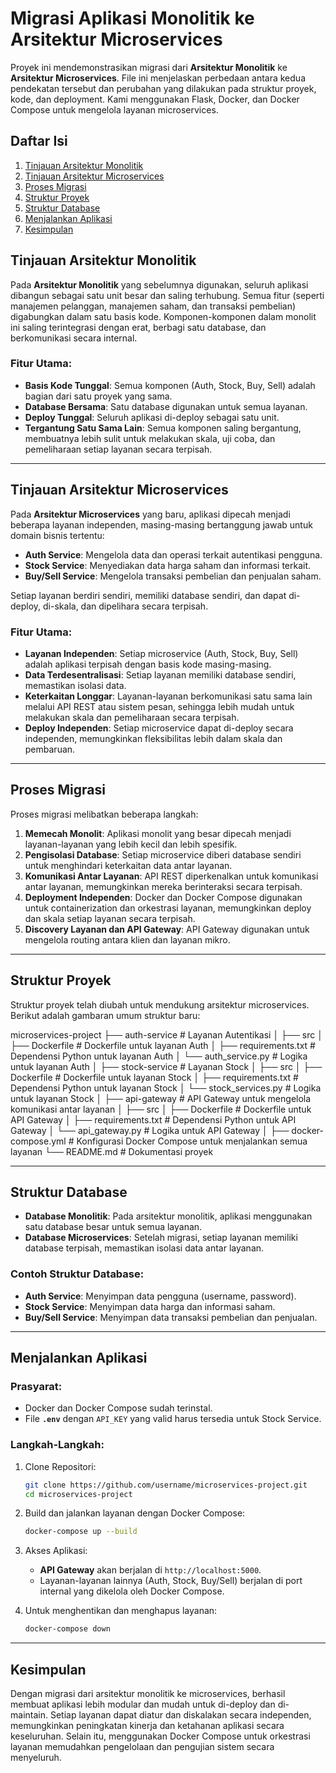 # Migrasi Aplikasi Monolitik ke Arsitektur Microservices

Proyek ini mendemonstrasikan migrasi dari **Arsitektur Monolitik** ke **Arsitektur Microservices**. File ini menjelaskan perbedaan antara kedua pendekatan tersebut dan perubahan yang dilakukan pada struktur proyek, kode, dan deployment. Kami menggunakan Flask, Docker, dan Docker Compose untuk mengelola layanan microservices.

## Daftar Isi
1. [Tinjauan Arsitektur Monolitik](#tinjauan-arsitektur-monolitik)
2. [Tinjauan Arsitektur Microservices](#tinjauan-arsitektur-microservices)
3. [Proses Migrasi](#proses-migrasi)
4. [Struktur Proyek](#struktur-proyek)
5. [Struktur Database](#struktur-database)
6. [Menjalankan Aplikasi](#menjalankan-aplikasi)
7. [Kesimpulan](#kesimpulan)

## Tinjauan Arsitektur Monolitik

Pada **Arsitektur Monolitik** yang sebelumnya digunakan, seluruh aplikasi dibangun sebagai satu unit besar dan saling terhubung. Semua fitur (seperti manajemen pelanggan, manajemen saham, dan transaksi pembelian) digabungkan dalam satu basis kode. Komponen-komponen dalam monolit ini saling terintegrasi dengan erat, berbagi satu database, dan berkomunikasi secara internal.

### Fitur Utama:
- **Basis Kode Tunggal**: Semua komponen (Auth, Stock, Buy, Sell) adalah bagian dari satu proyek yang sama.
- **Database Bersama**: Satu database digunakan untuk semua layanan.
- **Deploy Tunggal**: Seluruh aplikasi di-deploy sebagai satu unit.
- **Tergantung Satu Sama Lain**: Semua komponen saling bergantung, membuatnya lebih sulit untuk melakukan skala, uji coba, dan pemeliharaan setiap layanan secara terpisah.

---

## Tinjauan Arsitektur Microservices

Pada **Arsitektur Microservices** yang baru, aplikasi dipecah menjadi beberapa layanan independen, masing-masing bertanggung jawab untuk domain bisnis tertentu:

- **Auth Service**: Mengelola data dan operasi terkait autentikasi pengguna.
- **Stock Service**: Menyediakan data harga saham dan informasi terkait.
- **Buy/Sell Service**: Mengelola transaksi pembelian dan penjualan saham.

Setiap layanan berdiri sendiri, memiliki database sendiri, dan dapat di-deploy, di-skala, dan dipelihara secara terpisah.

### Fitur Utama:
- **Layanan Independen**: Setiap microservice (Auth, Stock, Buy, Sell) adalah aplikasi terpisah dengan basis kode masing-masing.
- **Data Terdesentralisasi**: Setiap layanan memiliki database sendiri, memastikan isolasi data.
- **Keterkaitan Longgar**: Layanan-layanan berkomunikasi satu sama lain melalui API REST atau sistem pesan, sehingga lebih mudah untuk melakukan skala dan pemeliharaan secara terpisah.
- **Deploy Independen**: Setiap microservice dapat di-deploy secara independen, memungkinkan fleksibilitas lebih dalam skala dan pembaruan.

---

## Proses Migrasi

Proses migrasi melibatkan beberapa langkah:

1. **Memecah Monolit**: Aplikasi monolit yang besar dipecah menjadi layanan-layanan yang lebih kecil dan lebih spesifik.
2. **Pengisolasi Database**: Setiap microservice diberi database sendiri untuk menghindari keterkaitan data antar layanan.
3. **Komunikasi Antar Layanan**: API REST diperkenalkan untuk komunikasi antar layanan, memungkinkan mereka berinteraksi secara terpisah.
4. **Deployment Independen**: Docker dan Docker Compose digunakan untuk containerization dan orkestrasi layanan, memungkinkan deploy dan skala setiap layanan secara terpisah.
5. **Discovery Layanan dan API Gateway**: API Gateway digunakan untuk mengelola routing antara klien dan layanan mikro.

---

## Struktur Proyek

Struktur proyek telah diubah untuk mendukung arsitektur microservices. Berikut adalah gambaran umum struktur baru:

microservices-project
├── auth-service                      # Layanan Autentikasi
│   ├── src
│   ├── Dockerfile                    # Dockerfile untuk layanan Auth
│   ├── requirements.txt              # Dependensi Python untuk layanan Auth
│   └── auth_service.py               # Logika untuk layanan Auth
│
├── stock-service                     # Layanan Stock
│   ├── src
│   ├── Dockerfile                    # Dockerfile untuk layanan Stock
│   ├── requirements.txt              # Dependensi Python untuk layanan Stock
│   └── stock_services.py             # Logika untuk layanan Stock
│
├── api-gateway                       # API Gateway untuk mengelola komunikasi antar layanan
│   ├── src
│   ├── Dockerfile                    # Dockerfile untuk API Gateway
│   ├── requirements.txt              # Dependensi Python untuk API Gateway
│   └── api_gateway.py                # Logika untuk API Gateway
│
├── docker-compose.yml                # Konfigurasi Docker Compose untuk menjalankan semua layanan
└── README.md                         # Dokumentasi proyek


---

## Struktur Database

- **Database Monolitik**: Pada arsitektur monolitik, aplikasi menggunakan satu database besar untuk semua layanan.
- **Database Microservices**: Setelah migrasi, setiap layanan memiliki database terpisah, memastikan isolasi data antar layanan.

### Contoh Struktur Database:
- **Auth Service**: Menyimpan data pengguna (username, password).
- **Stock Service**: Menyimpan data harga dan informasi saham.
- **Buy/Sell Service**: Menyimpan data transaksi pembelian dan penjualan.

---

## Menjalankan Aplikasi

### Prasyarat:
- Docker dan Docker Compose sudah terinstal.
- File **`.env`** dengan `API_KEY` yang valid harus tersedia untuk Stock Service.

### Langkah-Langkah:

1. Clone Repositori:
    ```bash
    git clone https://github.com/username/microservices-project.git
    cd microservices-project
    ```

2. Build dan jalankan layanan dengan Docker Compose:
    ```bash
    docker-compose up --build
    ```

3. Akses Aplikasi:
    - **API Gateway** akan berjalan di `http://localhost:5000`.
    - Layanan-layanan lainnya (Auth, Stock, Buy/Sell) berjalan di port internal yang dikelola oleh Docker Compose.

4. Untuk menghentikan dan menghapus layanan:
    ```bash
    docker-compose down
    ```

---

## Kesimpulan

Dengan migrasi dari arsitektur monolitik ke microservices, berhasil membuat aplikasi lebih modular dan mudah untuk di-deploy dan di-maintain. Setiap layanan dapat diatur dan diskalakan secara independen, memungkinkan peningkatan kinerja dan ketahanan aplikasi secara keseluruhan. Selain itu, menggunakan Docker Compose untuk orkestrasi layanan memudahkan pengelolaan dan pengujian sistem secara menyeluruh.

